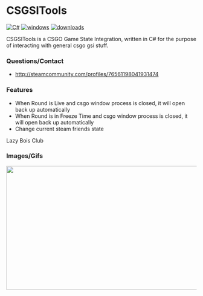 # CSGSITools

[![C#](https://img.shields.io/badge/language-C%23-green.svg)](https://en.wikipedia.org/wiki/C%2B%2B)
[![windows](https://img.shields.io/badge/platform-windows-blue.svg)](https://en.wikipedia.org/wiki/Microsoft_Windows)
[![downloads](https://img.shields.io/github/downloads/sp0ok3r/CSGSITools/total.svg)](https://github.com/CSGSITools/Mercury)

CSGSITools is a CSGO Game State Integration, written in C# for the purpose of interacting with general csgo gsi stuff.

### Questions/Contact
* http://steamcommunity.com/profiles/76561198041931474

### Features
* When Round is Live and csgo window process is closed, it will open back up automatically
* When Round is in Freeze Time and csgo window process is closed, it will open back up automatically
* Change current steam friends state

Lazy Bois Club


### Images/Gifs

<img align="left" width="606" height="328" src="https://raw.githubusercontent.com/sp0ok3r/CSGSITools/master/images/csgsiTool.png">

